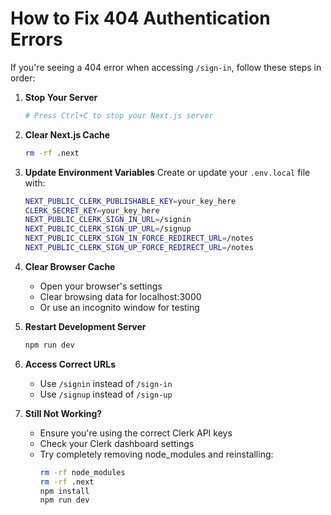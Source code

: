 # How to Fix 404 Authentication Errors

If you're seeing a 404 error when accessing `/sign-in`, follow these steps in order:

1. **Stop Your Server**
   ```bash
   # Press Ctrl+C to stop your Next.js server
   ```

2. **Clear Next.js Cache**
   ```bash
   rm -rf .next
   ```

3. **Update Environment Variables**
   Create or update your `.env.local` file with:
   ```bash
   NEXT_PUBLIC_CLERK_PUBLISHABLE_KEY=your_key_here
   CLERK_SECRET_KEY=your_key_here
   NEXT_PUBLIC_CLERK_SIGN_IN_URL=/signin
   NEXT_PUBLIC_CLERK_SIGN_UP_URL=/signup
   NEXT_PUBLIC_CLERK_SIGN_IN_FORCE_REDIRECT_URL=/notes
   NEXT_PUBLIC_CLERK_SIGN_UP_FORCE_REDIRECT_URL=/notes
   ```

4. **Clear Browser Cache**
   - Open your browser's settings
   - Clear browsing data for localhost:3000
   - Or use an incognito window for testing

5. **Restart Development Server**
   ```bash
   npm run dev
   ```

6. **Access Correct URLs**
   - Use `/signin` instead of `/sign-in`
   - Use `/signup` instead of `/sign-up`

7. **Still Not Working?**
   - Ensure you're using the correct Clerk API keys
   - Check your Clerk dashboard settings
   - Try completely removing node_modules and reinstalling:
     ```bash
     rm -rf node_modules
     rm -rf .next
     npm install
     npm run dev
     ```